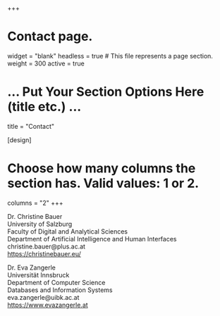 +++
# Contact page.
widget = "blank"
headless = true  # This file represents a page section.
weight = 300
active = true

# ... Put Your Section Options Here (title etc.) ...
title = "Contact"

[design]
  # Choose how many columns the section has. Valid values: 1 or 2.
  columns = "2"
+++

Dr. Christine Bauer\
University of Salzburg\
Faculty of Digital and Analytical Sciences\
Department of Artificial Intelligence and Human Interfaces\
christine.bauer\@plus.ac.at\
https://christinebauer.eu/


Dr. Eva Zangerle\
Universität Innsbruck\
Department of Computer Science\
Databases and Information Systems\
eva.zangerle\@uibk.ac.at\
https://www.evazangerle.at
